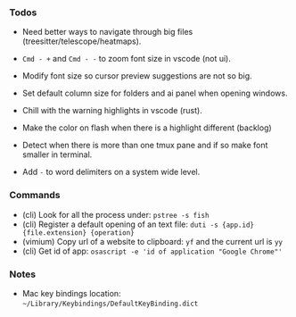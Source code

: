 ### Todos

- Need better ways to navigate through big files
  (treesitter/telescope/heatmaps).
- `Cmd - +` and `Cmd - -` to zoom font size in vscode (not ui).
- Modify font size so cursor preview suggestions are not so big.
- Set default column size for folders and ai panel when opening windows.

- Chill with the warning highlights in vscode (rust).
- Make the color on flash when there is a highlight different (backlog)
- Detect when there is more than one tmux pane and if so make font smaller in
  terminal.
- Add `-` to word delimiters on a system wide level.

### Commands

- (cli) Look for all the process under: `pstree -s fish`
- (cli) Register a default opening of an text file: `duti -s {app.id} {file.extension} {operation}`
- (vimium) Copy url of a website to clipboard: `yf` and the current url is `yy`
- (cli) Get id of app: `osascript -e 'id of application "Google Chrome"'`

### Notes

- Mac key bindings location: `~/Library/Keybindings/DefaultKeyBinding.dict`
